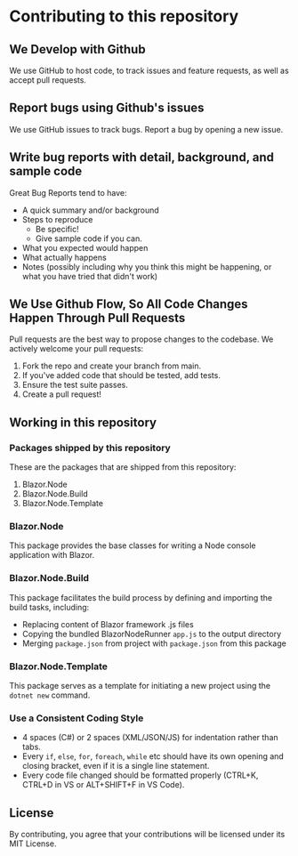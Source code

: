 # Contributing to this repository

## We Develop with Github
We use GitHub to host code, to track issues and feature requests, as well as accept pull requests.

## Report bugs using Github's issues
We use GitHub issues to track bugs. Report a bug by opening a new issue.

## Write bug reports with detail, background, and sample code
Great Bug Reports tend to have:

- A quick summary and/or background
- Steps to reproduce
  - Be specific!
  - Give sample code if you can.
- What you expected would happen
- What actually happens
- Notes (possibly including why you think this might be happening, or what you have tried that didn't work)

## We Use Github Flow, So All Code Changes Happen Through Pull Requests
Pull requests are the best way to propose changes to the codebase. We actively welcome your pull requests:

1. Fork the repo and create your branch from main.
0. If you've added code that should be tested, add tests.
0. Ensure the test suite passes.
0. Create a pull request!

## Working in this repository
### Packages shipped by this repository
These are the packages that are shipped from this repository:
1. Blazor.Node
0. Blazor.Node.Build
0. Blazor.Node.Template

### Blazor.Node
This package provides the base classes for writing a Node console application with Blazor.

### Blazor.Node.Build
This package facilitates the build process by defining and importing the build tasks, including:
- Replacing content of Blazor framework .js files
- Copying the bundled BlazorNodeRunner `app.js` to the output directory
- Merging `package.json` from project with `package.json` from this package

### Blazor.Node.Template
This package serves as a template for initiating a new project using the `dotnet new` command.

### Use a Consistent Coding Style
- 4 spaces (C#) or 2 spaces (XML/JSON/JS) for indentation rather than tabs.
- Every `if`, `else`, `for`, `foreach`, `while` etc should have its own opening and closing bracket, even if it is a single line statement.
- Every code file changed should be formatted properly (CTRL+K, CTRL+D in VS or ALT+SHIFT+F in VS Code).

## License
By contributing, you agree that your contributions will be licensed under its MIT License.